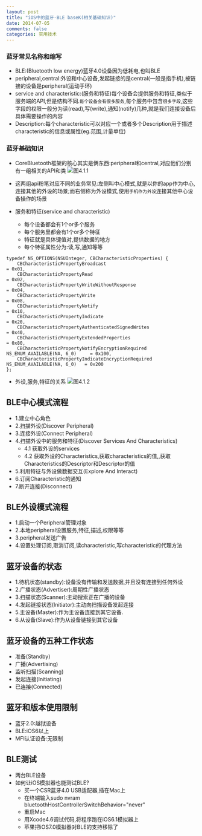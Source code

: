 ```yaml
---
layout: post
title: "iOS中的蓝牙-BLE baseK(相关基础知识)"
date: 2014-07-05
comments: false
categories: 实用技术
---
```

### 蓝牙常见名称和缩写


- BLE:(Bluetooth low energy)蓝牙4.0设备因为低耗电,也叫BLE
- peripheral,central:外设和中心设备,发起链接的是central(一般是指手机),被链接的设备是peripheral(运动手环)
- service and characteristic:(服务和特征)每个设备会提供服务和特征,类似于服务端的API,但是结构不同.`每个设备会有很多服务`,每个服务中包含`很多字段`,这些字段的权限一般分为读(read),写(write),通知(notify)几种,就是我们连接设备后具体需要操作的内容
- Description:每个characteristic可以对应一个或者多个Description用于描述characteristic的信息或属性(eg.范围,计量单位)

### 蓝牙基础知识

- CoreBluetooth框架的核心其实是俩东西:peripheral和central,对应他们分别有一组相关的API和类
![图4.1.1](https://dn-zhunjiee.qbox.me/ble_01.png)

- 这两组api粉笔对应不同的业务常见:左侧叫中心模式,就是以你的app作为中心,连接其他的外设的场景;而右侧称为外设模式,使用`手机作为外设`连接其他中心设备操作的场景

- 服务和特征(service and characteristic)
    * 每个设备都会有1个or多个服务
    * 每个服务里都会有1个or多个特征
    * 特征就是具体键值对,提供数据的地方
    * 每个特征属性分为:读,写,通知等等

```objc
typedef NS_OPTIONS(NSUInteger, CBCharacteristicProperties) {
	CBCharacteristicPropertyBroadcast												= 0x01,
	CBCharacteristicPropertyRead													= 0x02,
	CBCharacteristicPropertyWriteWithoutResponse									= 0x04,
	CBCharacteristicPropertyWrite													= 0x08,
	CBCharacteristicPropertyNotify													= 0x10,
	CBCharacteristicPropertyIndicate												= 0x20,
	CBCharacteristicPropertyAuthenticatedSignedWrites								= 0x40,
	CBCharacteristicPropertyExtendedProperties										= 0x80,
	CBCharacteristicPropertyNotifyEncryptionRequired NS_ENUM_AVAILABLE(NA, 6_0)		= 0x100,
	CBCharacteristicPropertyIndicateEncryptionRequired NS_ENUM_AVAILABLE(NA, 6_0)	= 0x200
};
```

- 外设,服务,特征的关系
 ![图4.1.2](https://dn-zhunjiee.qbox.me/ble_02.png)

## BLE中心模式流程
- 1.建立中心角色
- 2.扫描外设(Discover Peripheral)
- 3.连接外设(Connect Peripheral)
- 4.扫描外设中的服务和特征(Discover Services And Characteristics)
    * 4.1 获取外设的services
    * 4.2 获取外设的Characteristics,获取characteristics的值,,获取Characteristics的Descriptor和Descriptor的值
- 5.利用特征与外设做数据交互(Explore And Interact)
- 6.订阅Characteristic的通知
- 7.断开连接(Disconnect)

## BLE外设模式流程
- 1.启动一个Peripheral管理对象
- 2.本地peripheral设置服务,特征,描述,权限等等
- 3.peripheral发送广告
- 4.设置处理订阅,取消订阅,读characteristic,写characteristic的代理方法

## 蓝牙设备的状态
- 1.待机状态(standby):设备没有传输和发送数据,并且没有连接到任何外设
- 2.广播状态(Advertiser):周期性广播状态
- 3.扫描状态(Scanner):主动搜索正在广播的设备
- 4.发起链接状态(Initiator):主动向扫描设备发起连接
- 5.主设备(Master):作为主设备连接到其它设备.
- 6.从设备(Slave):作为从设备链接到其它设备

## 蓝牙设备的五种工作状态

- 准备(Standby)
- 广播(Advertising)
- 监听扫描(Scanning)
- 发起连接(Initiating)
- 已连接(Connected)

## 蓝牙和版本使用限制
- 蓝牙2.0:越狱设备
- BLE:iOS6以上
- MFI认证设备:无限制

## BLE测试
- 两台BLE设备
- 如何让iOS模拟器也能测试BLE?
    * 买一个CSR蓝牙4.0 USB适配器,插在Mac上
    * 在终端输入sudo nvram bluetoothHostControllerSwitchBehavior="never"
    * 重启Mac
    * 用Xcode4.6调试代码,将程序跑在iOS6.1模拟器上
    * 苹果把iOS7.0模拟器对BLE的支持移除了
